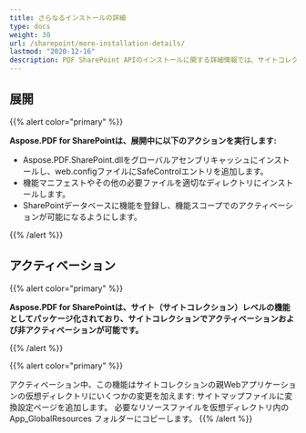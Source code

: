 ```yaml
---
title: さらなるインストールの詳細
type: docs
weight: 30
url: /sharepoint/more-installation-details/
lastmod: "2020-12-16"
description: PDF SharePoint APIのインストールに関する詳細情報では、サイトコレクションでの展開、アクティベーション、非アクティベーションの方法について説明します。
---
```


## **展開**

{{% alert color="primary" %}}

**Aspose.PDF for SharePointは、展開中に以下のアクションを実行します:**
- Aspose.PDF.SharePoint.dllをグローバルアセンブリキャッシュにインストールし、web.configファイルにSafeControlエントリを追加します。
- 機能マニフェストやその他の必要ファイルを適切なディレクトリにインストールします。
- SharePointデータベースに機能を登録し、機能スコープでのアクティベーションが可能になるようにします。

{{% /alert %}}


## **アクティベーション**

{{% alert color="primary" %}}

**Aspose.PDF for SharePointは、サイト（サイトコレクション）レベルの機能としてパッケージ化されており、サイトコレクションでアクティベーションおよび非アクティベーションが可能です。**

{{% /alert %}}

{{% alert color="primary" %}}

アクティベーション中、この機能はサイトコレクションの親Webアプリケーションの仮想ディレクトリにいくつかの変更を加えます: サイトマップファイルに変換設定ページを追加します。
 必要なリソースファイルを仮想ディレクトリ内の App_GlobalResources フォルダーにコピーします。
 {{% /alert %}}
